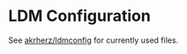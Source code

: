 LDM Configuration
=================

See [akrherz/ldmconfig](https://github.com/akrherz/ldmconfig/tree/master/level2)
for currently used files.
